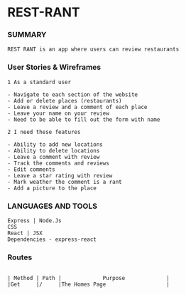 # REST-RANT

### SUMMARY

```
REST RANT is an app where users can review restaurants

```

### User Stories & Wireframes

```
1 As a standard user

- Navigate to each section of the website
- Add or delete places (restaurants)
- Leave a review and a comment of each place
- Leave your name on your review
- Need to be able to fill out the form with name

2 I need these features

- Ability to add new locations
- Ability to delete locations
- Leave a comment with review
- Track the comments and reviews
- Edit comments
- Leave a star rating with review
- Mark weather the comment is a rant
- Add a picture to the place
```

### LANGUAGES AND TOOLS

```
Express | Node.Js
CSS
React | JSX
Dependencies - express-react
```

### Routes

```

| Method | Path |             Purpose             |
|Get     |/     |The Homes Page                   |
```
